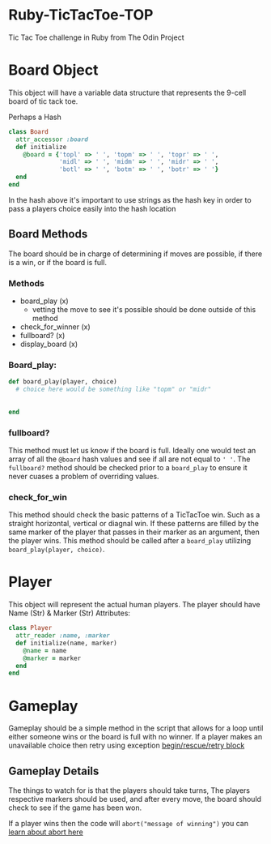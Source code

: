 # Ruby-TicTacToe-TOP
Tic Tac Toe challenge in Ruby from The Odin Project

# Board Object
This object will have a variable data structure that represents the 9-cell
board of tic tack toe.

Perhaps a Hash

```Ruby
class Board
  attr_accessor :board
  def initialize
    @board = {'topl' => ' ', 'topm' => ' ', 'topr' => ' ',
              'midl' => ' ', 'midm' => ' ', 'midr' => ' ',
              'botl' => ' ', 'botm' => ' ', 'botr' => ' '}
  end
end
```
In the hash above it's important to use strings as the hash key in order to pass a players choice easily into the hash location

## Board Methods
The board should be in charge of determining if moves are possible, if there
is a win, or if the board is full.

### Methods
* board_play (x)
  * vetting the move to see it's possible should be done outside of this method
* check\_for\_winner (x)
* fullboard? (x)
* display\_board (x)
  

### Board\_play:

```Ruby
def board_play(player, choice)
  # choice here would be something like "topm" or "midr"
 
  
end
```

### fullboard?
This method must let us know if the board is full. Ideally one would test an array of all the `@board` hash values and see if all are not equal to `' '`. The `fullboard?` method should be checked prior to a `board_play` to ensure it never cuases a problem of overriding values.

### check\_for\_win
This method should check the basic patterns of a TicTacToe win. Such as a straight horizontal, vertical or diagnal win. If these patterns are filled by the same marker of the player that passes in their marker as an argument, then the player wins. This method should be called after a `board_play` utilizing `board_play(player, choice)`.

# Player
This object will represent the actual human players.
The player should have Name (Str) & Marker (Str) Attributes:

```Ruby
class Player
  attr_reader :name, :marker
  def initialize(name, marker)
    @name = name
    @marker = marker
  end
end
```

# Gameplay
Gameplay should be a simple method in the script that allows for a loop until
either someone wins or the board is full with no winner. If a player makes an unavailable choice then retry using exception [begin/rescue/retry block](http://ruby.bastardsbook.com/chapters/exception-handling/)

## Gameplay Details
The things to watch for is that the players should take turns,
The players respective markers should be used, and after every move, the board should check to see if the game has been won.

If a player wins then the code will `abort("message of winning")` you can [learn about abort here](https://www.honeybadger.io/blog/how-to-exit-a-ruby-program/)

